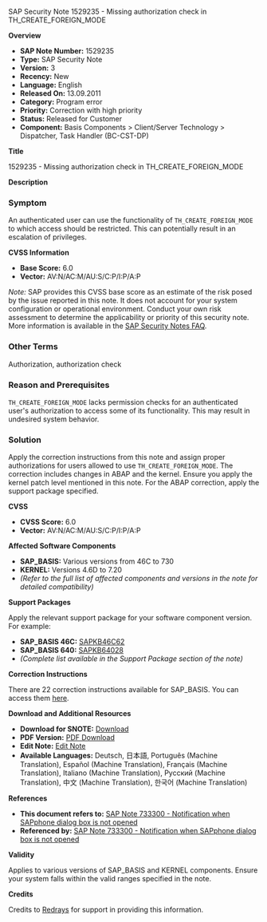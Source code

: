 SAP Security Note 1529235 - Missing authorization check in TH_CREATE_FOREIGN_MODE

**Overview**

- **SAP Note Number:** 1529235
- **Type:** SAP Security Note
- **Version:** 3
- **Recency:** New
- **Language:** English
- **Released On:** 13.09.2011
- **Category:** Program error
- **Priority:** Correction with high priority
- **Status:** Released for Customer
- **Component:** Basis Components > Client/Server Technology > Dispatcher, Task Handler (BC-CST-DP)

**Title**

1529235 - Missing authorization check in TH_CREATE_FOREIGN_MODE

**Description**

### Symptom

An authenticated user can use the functionality of `TH_CREATE_FOREIGN_MODE` to which access should be restricted. This can potentially result in an escalation of privileges.

**CVSS Information**

- **Base Score:** 6.0
- **Vector:** AV:N/AC:M/AU:S/C:P/I:P/A:P

*Note:* SAP provides this CVSS base score as an estimate of the risk posed by the issue reported in this note. It does not account for your system configuration or operational environment. Conduct your own risk assessment to determine the applicability or priority of this security note. More information is available in the [SAP Security Notes FAQ](https://service.sap.com/securitynotes/).

### Other Terms

Authorization, authorization check

### Reason and Prerequisites

`TH_CREATE_FOREIGN_MODE` lacks permission checks for an authenticated user's authorization to access some of its functionality. This may result in undesired system behavior.

### Solution

Apply the correction instructions from this note and assign proper authorizations for users allowed to use `TH_CREATE_FOREIGN_MODE`. The correction includes changes in ABAP and the kernel. Ensure you apply the kernel patch level mentioned in this note. For the ABAP correction, apply the support package specified.

**CVSS**

- **CVSS Score:** 6.0
- **Vector:** AV:N/AC:M/AU:S/C:P/I:P/A:P

**Affected Software Components**

- **SAP_BASIS:** Various versions from 46C to 730
- **KERNEL:** Versions 4.6D to 7.20
- *(Refer to the full list of affected components and versions in the note for detailed compatibility)*

**Support Packages**

Apply the relevant support package for your software component version. For example:

- **SAP_BASIS 46C:** [SAPKB46C62](https://me.sap.com/supportpackage/SAPKB46C62)
- **SAP_BASIS 640:** [SAPKB64028](https://me.sap.com/supportpackage/SAPKB64028)
- *(Complete list available in the Support Package section of the note)*

**Correction Instructions**

There are 22 correction instructions available for SAP_BASIS. You can access them [here](https://me.sap.com/corrins/0001529235/41).

**Download and Additional Resources**

- **Download for SNOTE:** [Download](https://notesdownloads.sap.com/note/0040000009069672017)
- **PDF Version:** [PDF Download](https://userapps.support.sap.com/sap/support/sfm/notes/print/0001529235?language=en-US&token=B70DB0A458982CB8E014FA29A10E1DCB)
- **Edit Note:** [Edit Note](https://me.sap.com/sap/support/notes/edit/0001529235)
- **Available Languages:** Deutsch, 日本語, Português (Machine Translation), Español (Machine Translation), Français (Machine Translation), Italiano (Machine Translation), Русский (Machine Translation), 中文 (Machine Translation), 한국어 (Machine Translation)
  
**References**

- **This document refers to:** [SAP Note 733300 - Notification when SAPphone dialog box is not opened](https://me.sap.com/notes/733300)
- **Referenced by:** [SAP Note 733300 - Notification when SAPphone dialog box is not opened](https://me.sap.com/notes/733300)

**Validity**

Applies to various versions of SAP_BASIS and KERNEL components. Ensure your system falls within the valid ranges specified in the note.

**Credits**

Credits to [Redrays](https://redrays.io) for support in providing this information.